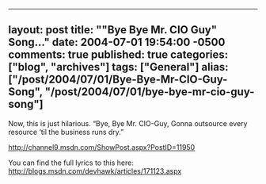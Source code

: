   ---
  layout: post
  title: ""Bye Bye Mr. CIO Guy" Song..."
  date: 2004-07-01 19:54:00 -0500
  comments: true
  published: true
  categories: ["blog", "archives"]
  tags: ["General"]
  alias: ["/post/2004/07/01/Bye-Bye-Mr-CIO-Guy-Song", "/post/2004/07/01/bye-bye-mr-cio-guy-song"]
  ---
<!-- more -->
<P>Now, this is just hilarious. &#8220;Bye, Bye Mr. CIO-Guy, Gonna outsource every resource &#8216;til the business runs dry.&#8221;</P>
<P><A href="http://channel9.msdn.com/ShowPost.aspx?PostID=11950">http://channel9.msdn.com/ShowPost.aspx?PostID=11950</A></P>
<P>You can find the full lyrics to this here: <A href="http://blogs.msdn.com/devhawk/articles/171123.aspx">http://blogs.msdn.com/devhawk/articles/171123.aspx</A></P>
